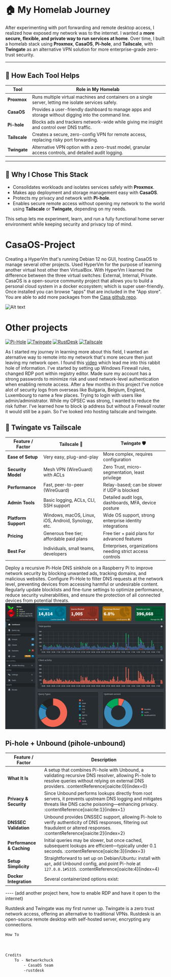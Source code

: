 # 🏠 My Homelab Journey

After experimenting with port forwarding and remote desktop access, I realized how exposed my network was to the internet. I wanted a **more secure, flexible, and private way to run services at home**. Over time, I built a homelab stack using **Proxmox**, **CasaOS**, **Pi-hole**, and **Tailscale**, with **Twingate** as an alternative VPN solution for more enterprise-grade zero-trust security.

---

## 🔧 How Each Tool Helps

| Tool       | Role in My Homelab |
|------------|------------------|
| **Proxmox** | Runs multiple virtual machines and containers on a single server, letting me isolate services safely. |
| **CasaOS** | Provides a user-friendly dashboard to manage apps and storage without digging into the command line. |
| **Pi-hole** | Blocks ads and trackers network-wide while giving me insight and control over DNS traffic. |
| **Tailscale** | Creates a secure, zero-config VPN for remote access, replacing risky port forwarding. |
| **Twingate** | Alternative VPN option with a zero-trust model, granular access controls, and detailed audit logging. |

---

## 🚀 Why I Chose This Stack
- Consolidates workloads and isolates services safely with **Proxmox**.  
- Makes app deployment and storage management easy with **CasaOS**.  
- Protects my privacy and network with **Pi-hole**.  
- Enables secure remote access without opening my network to the world using **Tailscale** or **Twingate**, depending on my needs.  

This setup lets me experiment, learn, and run a fully functional home server environment while keeping security and privacy top of mind.




# CasaOS-Project

  Creating a HyperVm that's running Debian 12 no GUI, hosting CasaOS to manage several other projects. Used HyperVm for the purpose of learning another virtual host other then VirtualBox. With HyperVm I learned the difference between the three virtual switches: External, Internal, Private. CasaOS is a open-source community project that allows you to build a personal cloud system in a docker ecosystem; which is super user-friendly. Once installed you can browse "apps" that are included in the "App store". You are able to add more packages from the [Casa github repo](https://awesome.casaos.io/content/3rd-party-app-stores/list.html#_2-casaos-appstore-play). 

![Alt text](images/casaos.png)


#      Other projects 
  [![Pi-Hole](https://img.shields.io/badge/pihole-%2396060C.svg?style=for-the-badge&logo=pi-hole&logoColor=white/)](https://pi-hole.net/)
 [![Twingate](https://img.shields.io/badge/Twingate-FFFFFF?style=for-the-badge&logo=susetwingate&logoColor=000000)](https://www.twingate.com)
[![RustDesk](https://img.shields.io/badge/RustDesk-1296DB?style=for-the-badge&logo=rustdesk)](https://rustdesk.com)
[![Tailscale](https://img.shields.io/badge/Tailscale-000000?style=for-the-badge&logo=tailscale)](https://tailscale.com)

 As I started my journey in learning more about this field, I wanted an aternative way to remote into my network that's more secure then just leaving my network open. I found this [video](https://youtu.be/sax55mrOX54?si=Sw2JB6fEf78CMCiX) which lead me into this rabbit hole of information. I've started by setting up Windows Firewall rules, changed RDP port within registry editor. Made sure my account has a strong passwords to minimize risk and used network-level authentication when enabling remote access. After a few months in this project I've notice alot of security logs from overseas like Bulgaria, Belgium, England, Luxembourg to name a few places. Trying to login with users like admin/administrator. While my OPSEC was strong, I wanted to reduce the risk futher. I've learned how to block ip address but without a Firewall router it would still be a pain. So I've looked into hosting tailscale and twingate. 

## 🔐 Twingate vs Tailscale

| Feature / Factor        | **Tailscale** 🚀 | **Twingate** 🛡️ |
|-------------------------|------------------|-----------------|
| **Ease of Setup**       | Very easy, plug-and-play | More complex, requires configuration |
| **Security Model**      | Mesh VPN (WireGuard) with ACLs | Zero Trust, micro-segmentation, least privilege |
| **Performance**         | Fast, peer-to-peer (WireGuard) | Relay-based; can be slower if UDP is blocked |
| **Admin Tools**         | Basic logging, ACLs, CLI, SSH support | Detailed audit logs, dashboards, MFA, device posture |
| **Platform Support**    | Windows, macOS, Linux, iOS, Android, Synology, etc. | Wide OS support, strong enterprise identity integrations |
| **Pricing**             | Generous free tier; affordable paid plans | Free tier + paid plans for advanced features |
| **Best For**            | Individuals, small teams, developers | Enterprises, organizations needing strict access controls |

Deploy a recursive Pi-Hole DNS sinkhole on a Raspberry Pi to improve network security by blocking unwanted ads, tracking domains, and malicious websites. Configure Pi-Hole to filter DNS requests at the network level, preventing devices from accessing harmful or undesirable content. Regularly update blocklists and fine-tune settings to optimize performance, reduce security vulnerabilities, and ensure the protection of all connected devices from potential threats.
![Alt text](images/pihole-unbound.png)

##  Pi-hole + Unbound (pihole-unbound)

| Feature / Factor             | Description |
|------------------------------|-------------|
| **What It Is**               | A setup that combines Pi-hole with Unbound, a validating recursive DNS resolver, allowing Pi-hole to resolve queries without relying on external DNS providers. :contentReference[oaicite:0]{index=0} |
| **Privacy & Security**       | Since Unbound performs lookups directly from root servers, it prevents upstream DNS logging and mitigates threats like DNS cache poisoning—enhancing privacy. :contentReference[oaicite:1]{index=1} |
| **DNSSEC Validation**        | Unbound provides DNSSEC support, allowing Pi-hole to verify authenticity of DNS responses, filtering out fraudulent or altered responses. :contentReference[oaicite:2]{index=2} |
| **Performance & Caching**    | Initial queries may be slower, but once cached, subsequent lookups are efficient—typically under 0.1 seconds. :contentReference[oaicite:3]{index=3} |
| **Setup Simplicity**         | Straightforward to set up on Debian/Ubuntu: install with `apt`, add Unbound config, and point Pi-hole at `127.0.0.1#5335`. :contentReference[oaicite:4]{index=4} |
| **Docker Integration**       | Several containerized options exist:



 
 ---- (add another project here, how to enable RDP and have it open to the internet)

Rustdesk and Twingate was my first runner up. Twingate is a zero trust network access, offering an alternative to traditional VPNs. Rustdesk is an open-source remote desktop with self-hosted server, encrypting any connections.


    How To
            


    Credits
        To - Networkchuck
            - CasaOS team
            -rustdesk
